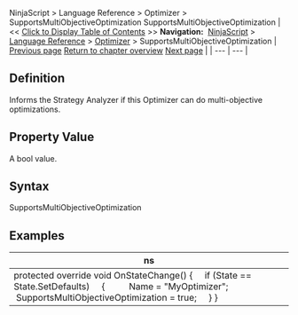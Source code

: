 ﻿
NinjaScript > Language Reference > Optimizer > SupportsMultiObjectiveOptimization
SupportsMultiObjectiveOptimization
| << [Click to Display Table of Contents](supportsmultiobjectiveoptimiza.md) >> **Navigation:**     [NinjaScript](ninjascript.md) > [Language Reference](language_reference_wip.md) > [Optimizer](optimizer.md) > SupportsMultiObjectiveOptimization | [Previous page](runiteration.md) [Return to chapter overview](optimizer.md) [Next page](performance_metrics.md) |
| --- | --- |
## Definition
Informs the Strategy Analyzer if this Optimizer can do multi-objective optimizations.
 
## Property Value
A bool value.
 
## Syntax
SupportsMultiObjectiveOptimization

## Examples
| ns |
| --- |
| protected override void OnStateChange() {      if (State == State.SetDefaults)      {           Name = "MyOptimizer";           SupportsMultiObjectiveOptimization = true;      } } |
